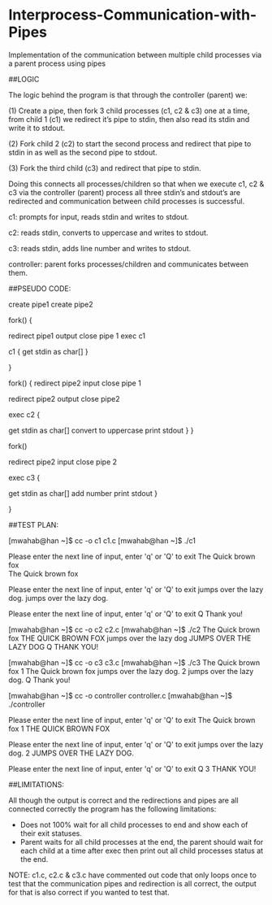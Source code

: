 # Interprocess-Communication-with-Pipes
Implementation of the communication between multiple child processes via a parent process using pipes



##LOGIC


The logic behind the program is that through the controller (parent) we:

(1) Create a pipe, then fork 3 child processes (c1, c2 & c3) one at a time, 
from child 1 (c1) we redirect it’s pipe to stdin, then also read its stdin and write it to stdout.

(2) Fork child 2 (c2) to start the second process and redirect that pipe to stdin in as well as the second pipe to stdout. 

(3) Fork the third child (c3) and redirect that pipe to stdin. 

Doing this connects all processes/children so that when we execute c1, c2 & c3 via the controller (parent) 
process all three stdin’s and stdout’s are redirected and communication between child processes is successful. 


c1: prompts for input, reads stdin and writes to stdout.

c2: reads stdin, converts to uppercase and writes to stdout.

c3: reads stdin, adds line number and writes to stdout.

controller: parent forks processes/children and communicates between them.



##PSEUDO CODE:


create pipe1
create pipe2

fork()
{

redirect pipe1 output
close pipe 1 
exec c1

c1
{
get stdin as char[]
}

}

fork()
{
redirect pipe2 input
close pipe 1

redirect pipe2 output
close pipe2

exec c2
{

get stdin as char[]
convert to uppercase
print stdout
}
}

fork()

redirect pipe2 input
close pipe 2


exec c3
{

get stdin as char[]
add number
print stdout
}

}



##TEST PLAN:

[mwahab@han ~]$ cc -o c1 c1.c
[mwahab@han ~]$ ./c1

Please enter the next line of input, enter 'q' or 'Q' to exit
The Quick brown fox     
The Quick brown fox 

Please enter the next line of input, enter 'q' or 'Q' to exit
jumps over the lazy dog.
jumps over the lazy dog.

Please enter the next line of input, enter 'q' or 'Q' to exit
Q
Thank you!

[mwahab@han ~]$ cc -o c2 c2.c
[mwahab@han ~]$ ./c2
The Quick brown fox
THE QUICK BROWN FOX
jumps over the lazy dog
JUMPS OVER THE LAZY DOG
Q
THANK YOU!

[mwahab@han ~]$ cc -o c3 c3.c
[mwahab@han ~]$ ./c3
The Quick brown fox
 1 The Quick brown fox
jumps over the lazy dog.
 2 jumps over the lazy dog.
Q
Thank you!

[mwahab@han ~]$ cc -o controller controller.c
[mwahab@han ~]$ ./controller

Please enter the next line of input, enter 'q' or 'Q' to exit
The Quick brown fox
 1 THE QUICK BROWN FOX

Please enter the next line of input, enter 'q' or 'Q' to exit
jumps over the lazy dog.
 2 JUMPS OVER THE LAZY DOG.

Please enter the next line of input, enter 'q' or 'Q' to exit
Q
 3 THANK YOU!


##LIMITATIONS: 


All though the output is correct and the redirections and pipes are all connected correctly the program has the following limitations:

- Does not 100% wait for all child processes to end and show each of their exit statuses. 
- Parent waits for all child processes at the end, the parent should wait for each child at a time after exec then print out all child processes status at the end.


NOTE: c1.c, c2.c & c3.c have commented out code that only loops once to test that the communication pipes and redirection is all correct, the output for that is also correct if you wanted to test that.
